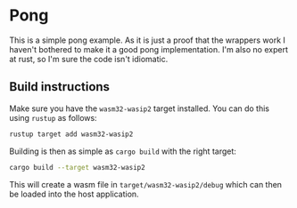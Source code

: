 # Pong

This is a simple pong example. As it is just a proof that the wrappers work I haven't bothered to make it a good pong implementation. I'm also no expert at rust, so I'm sure the code isn't idiomatic.

## Build instructions

Make sure you have the `wasm32-wasip2` target installed. You can do this using `rustup` as follows:

```sh
rustup target add wasm32-wasip2
```

Building is then as simple as `cargo build` with the right target:

```sh
cargo build --target wasm32-wasip2
```

This will create a wasm file in `target/wasm32-wasip2/debug` which can then be loaded into the host application.
